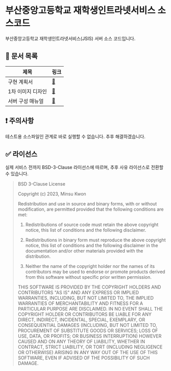 # 부산중앙고등학교 재학생인트라넷서비스 소스코드
부산중앙고등학교 재학생인트라넷서비스(JSIS) 서버 소스 코드입니다.

## 📃 문서 목록
제목           | 링크
--------------|-------------
구현 계획서      | [🔗](https://cooperative-ink-6b8.notion.site/88a70dfa8211487aaf2605d8c469422d)
1차 이미지 디자인 | [🔗](https://cooperative-ink-6b8.notion.site/1-f7728bacbfa641f584e17238e199e6cf)
서버 구성 매뉴얼  | [🔗](https://cooperative-ink-6b8.notion.site/abb347de24384ec09c85a6092fb0265f)

## ❗️ 주의사항
테스트용 소스파일인 관계로 바로 실행할 수 없습니다. 추후 해결하겠습니다.

## ✅ 라이선스
실제 서비스 전까지 BSD-3-Clause 라이선스에 따르며, 추후 사유 라이선스로 전환할 수 있습니다.

> BSD 3-Clause License
> 
> Copyright (c) 2023, Minsu Kwon
> 
> Redistribution and use in source and binary forms, with or without
> modification, are permitted provided that the following conditions are met:
> 
> 1. Redistributions of source code must retain the above copyright notice, this
>    list of conditions and the following disclaimer.
> 
> 2. Redistributions in binary form must reproduce the above copyright notice,
>    this list of conditions and the following disclaimer in the documentation
>    and/or other materials provided with the distribution.
> 
> 3. Neither the name of the copyright holder nor the names of its
>    contributors may be used to endorse or promote products derived from
>    this software without specific prior written permission.
> 
> THIS SOFTWARE IS PROVIDED BY THE COPYRIGHT HOLDERS AND CONTRIBUTORS "AS IS"
> AND ANY EXPRESS OR IMPLIED WARRANTIES, INCLUDING, BUT NOT LIMITED TO, THE
> IMPLIED WARRANTIES OF MERCHANTABILITY AND FITNESS FOR A PARTICULAR PURPOSE ARE
> DISCLAIMED. IN NO EVENT SHALL THE COPYRIGHT HOLDER OR CONTRIBUTORS BE LIABLE
> FOR ANY DIRECT, INDIRECT, INCIDENTAL, SPECIAL, EXEMPLARY, OR CONSEQUENTIAL
> DAMAGES (INCLUDING, BUT NOT LIMITED TO, PROCUREMENT OF SUBSTITUTE GOODS OR
> SERVICES; LOSS OF USE, DATA, OR PROFITS; OR BUSINESS INTERRUPTION) HOWEVER
> CAUSED AND ON ANY THEORY OF LIABILITY, WHETHER IN CONTRACT, STRICT LIABILITY,
> OR TORT (INCLUDING NEGLIGENCE OR OTHERWISE) ARISING IN ANY WAY OUT OF THE USE
> OF THIS SOFTWARE, EVEN IF ADVISED OF THE POSSIBILITY OF SUCH DAMAGE.
